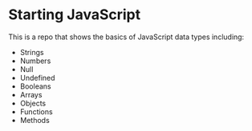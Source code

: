 # Starting JavaScript

This is a repo that shows the basics of JavaScript data types including:

- Strings
- Numbers
- Null
- Undefined
- Booleans
- Arrays
- Objects
- Functions
- Methods
